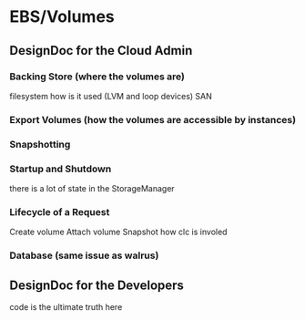 # EBS/Volumes
## DesignDoc for the Cloud Admin
### Backing Store (where the volumes are)
filesystem how is it used (LVM and loop devices)
SAN
### Export Volumes (how the volumes are accessible by instances)
### Snapshotting
### Startup and Shutdown 
there is a lot of state in the StorageManager
### Lifecycle of a Request
Create volume
Attach volume
Snapshot
how clc is involed
### Database (same issue as walrus)

## DesignDoc for the Developers
code is the ultimate truth here
